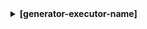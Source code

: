 <details>
<summary><b>[generator-executor-name]</b></summary>
What does the generator/executor do?

## Usage

```bash
nx @ensono-stacks/[plugin-name]:generator/executor --Option1 Option1Value --Option2 Option2Value
```

### Command line arguments

The following command line arguments are available:

| Option    | Description           | Type      | Accepted Values   |Default            |
| ---       | -------------------   | ---       | ---               | ---               |
| --Option1 | Option 1 description  | boolean   |  true/false       | true              |
| --Option2 | Option 2 description  | string    |                   |default-string     |

### Generator Output
##### What is the output of the above commands?
Will it create new files, will it manipulate existing ones?


```text title="Example of files being generated"
.
├── main folder created
│   ├── file which gets created
│   ├── second file which gets created
└── second folder created
```

</details>